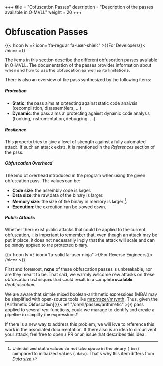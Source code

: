 +++
title       = "Obfuscation Passes"
description = "Description of the passes available in O-MVLL"
weight      = 20
+++

# Obfuscation Passes

{{< hicon lvl=2 icon="fa-regular fa-user-shield" >}}For Developers{{< /hicon >}}

The items in this section describe the different obfuscation passes available in O-MVLL.
The documentation of the passes provides information about when and how to use the obfuscation as well as
its limitations.

There is also an overview of the pass synthesized by the following items:

##### Protection

- **Static**: the pass aims at protecting against static code analysis (decompilation, disassemblers, ...)
- **Dynamic**: the pass aims at protecting against dynamic code analysis (hooking, instrumentation, debugging, ...)

##### Resilience

This property tries to give a level of strength against a fully automated attack. If such an attack exists,
it is mentioned in the *References* section of the pass.

##### Obfuscation Overhead

The kind of overhead introduced in the program when using the given obfuscation pass. The values can be:

- **Code size**: the assembly code is larger.
- **Data size**: the raw data of the binary is larger.
- **Memory size**: the size of the binary in memory is larger [^bss_vs_data].
- **Execution**: the execution can be slowed down.

##### Public Attacks

Whether there exist public attacks that could be applied to the current obfuscation, it is important to remember
that, even though an attack may be put in place, it does not necessarily imply that
the attack will scale and can be blindly applied to the protected binary.

{{< hicon lvl=2 icon="fa-solid fa-user-ninja" >}}For Reverse Engineers{{< /hicon >}}

First and foremost, **none** of these obfuscation passes is unbreakable, nor are they meant to be.
That said, we warmly welcome new attacks on these obfuscation techniques that could result in a complete **scalable** *deobfuscation*.

We are aware that simple mixed boolean-arithmetic expressions (MBA) may be simplified with open-source
tools like [mrphrazer/msynth](https://github.com/mrphrazer/msynth). Thus,
given the [Arithmetic Obfuscation]({{< ref "/omvll/passes/arithmetic" >}}) pass applied to several *real* functions,
could we manage to identify and create a pipeline to simplify the expressions?

If there is a new way to address this problem, we will love to reference this work in the associated documentation.
If there also is an idea to circumvent your attack, feel free to open a PR or an issue that describes this
idea.

[^bss_vs_data]: Uninitialized static values do not take space in the binary (`.bss`) compared to initialized values (`.data`).
                That's why this item differs from *Data size*.
